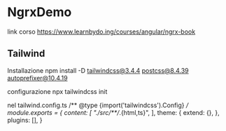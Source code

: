 # NgrxDemo

link corso https://www.learnbydo.ing/courses/angular/ngrx-book

## Tailwind
Installazione 
npm install -D tailwindcss@3.4.4 postcss@8.4.39 autoprefixer@10.4.19

configurazione 
npx tailwindcss init

nel tailwind.config.ts
/** @type {import('tailwindcss').Config} */
module.exports = {
  content: [
    "./src/**/*.{html,ts}",
  ],
  theme: {
    extend: {},
  },
  plugins: [],
}

